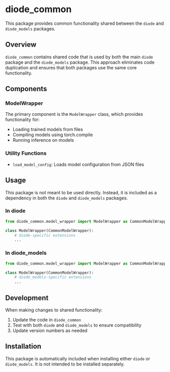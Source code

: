 # diode_common

This package provides common functionality shared between the `diode` and `diode_models` packages.

## Overview

`diode_common` contains shared code that is used by both the main `diode` package and the `diode_models` package. This approach eliminates code duplication and ensures that both packages use the same core functionality.

## Components

### ModelWrapper

The primary component is the `ModelWrapper` class, which provides functionality for:

- Loading trained models from files
- Compiling models using torch.compile
- Running inference on models

### Utility Functions

- `load_model_config`: Loads model configuration from JSON files

## Usage

This package is not meant to be used directly. Instead, it is included as a dependency in both the `diode` and `diode_models` packages.

### In diode

```python
from diode_common.model_wrapper import ModelWrapper as CommonModelWrapper

class ModelWrapper(CommonModelWrapper):
    # diode-specific extensions
    ...
```

### In diode_models

```python
from diode_common.model_wrapper import ModelWrapper as CommonModelWrapper

class ModelWrapper(CommonModelWrapper):
    # diode_models-specific extensions
    ...
```

## Development

When making changes to shared functionality:

1. Update the code in `diode_common`
2. Test with both `diode` and `diode_models` to ensure compatibility
3. Update version numbers as needed

## Installation

This package is automatically included when installing either `diode` or `diode_models`. It is not intended to be installed separately.

